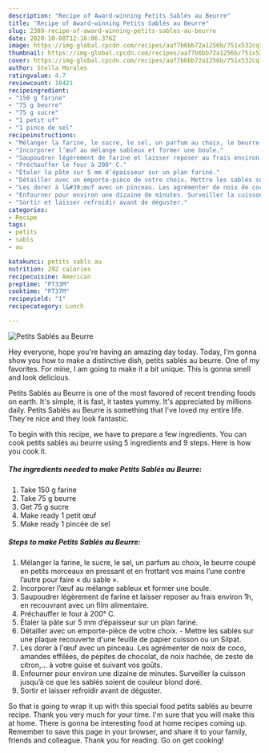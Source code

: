 ```yaml
---
description: "Recipe of Award-winning Petits Sablés au Beurre"
title: "Recipe of Award-winning Petits Sablés au Beurre"
slug: 2389-recipe-of-award-winning-petits-sables-au-beurre
date: 2020-10-08T12:16:06.376Z
image: https://img-global.cpcdn.com/recipes/aaf7b6bb72a1256b/751x532cq70/petits-sables-au-beurre-photo-principale-de-la-recette.jpg
thumbnail: https://img-global.cpcdn.com/recipes/aaf7b6bb72a1256b/751x532cq70/petits-sables-au-beurre-photo-principale-de-la-recette.jpg
cover: https://img-global.cpcdn.com/recipes/aaf7b6bb72a1256b/751x532cq70/petits-sables-au-beurre-photo-principale-de-la-recette.jpg
author: Stella Morales
ratingvalue: 4.7
reviewcount: 10421
recipeingredient:
- "150 g farine"
- "75 g beurre"
- "75 g sucre"
- "1 petit uf"
- "1 pince de sel"
recipeinstructions:
- "Mélanger la farine, le sucre, le sel, un parfum au choix, le beurre coupé en petits morceaux en pressant et en frottant vos mains l’une contre l’autre pour faire « du sable »."
- "Incorporer l’œuf au mélange sableux et former une boule."
- "Saupoudrer légèrement de farine et laisser reposer au frais environ 1h, en recouvrant avec un film alimentaire."
- "Préchauffer le four à 200° C."
- "Étaler la pâte sur 5 mm d’épaisseur sur un plan fariné."
- "Détailler avec un emporte-pièce de votre choix. Mettre les sablés sur une plaque recouverte d&#39;une feuille de papier cuisson ou un Silpat."
- "Les dorer à l&#39;œuf avec un pinceau. Les agrémenter de noix de coco, amandes effilées, de pépites de chocolat, de noix hachée, de zeste de citron,... à votre guise et suivant vos goûts."
- "Enfourner pour environ une dizaine de minutes. Surveiller la cuisson jusqu’à ce que les sablés soient de couleur blond doré."
- "Sortir et laisser refroidir avant de déguster."
categories:
- Recipe
tags:
- petits
- sabls
- au

katakunci: petits sabls au 
nutrition: 292 calories
recipecuisine: American
preptime: "PT33M"
cooktime: "PT37M"
recipeyield: "1"
recipecategory: Lunch

---
```



![Petits Sablés au Beurre](https://img-global.cpcdn.com/recipes/aaf7b6bb72a1256b/751x532cq70/petits-sables-au-beurre-photo-principale-de-la-recette.jpg)

Hey everyone, hope you're having an amazing day today. Today, I'm gonna show you how to make a distinctive dish, petits sablés au beurre. One of my favorites. For mine, I am going to make it a bit unique. This is gonna smell and look delicious.

Petits Sablés au Beurre is one of the most favored of recent trending foods on earth. It's simple, it is fast, it tastes yummy. It's appreciated by millions daily. Petits Sablés au Beurre is something that I've loved my entire life. They're nice and they look fantastic.




To begin with this recipe, we have to prepare a few ingredients. You can cook petits sablés au beurre using 5 ingredients and 9 steps. Here is how you cook it.

<!--inarticleads1-->

##### The ingredients needed to make Petits Sablés au Beurre:

1. Take 150 g farine
1. Take 75 g beurre
1. Get 75 g sucre
1. Make ready 1 petit œuf
1. Make ready 1 pincée de sel




<!--inarticleads2-->

##### Steps to make Petits Sablés au Beurre:

1. Mélanger la farine, le sucre, le sel, un parfum au choix, le beurre coupé en petits morceaux en pressant et en frottant vos mains l’une contre l’autre pour faire « du sable ».
1. Incorporer l’œuf au mélange sableux et former une boule.
1. Saupoudrer légèrement de farine et laisser reposer au frais environ 1h, en recouvrant avec un film alimentaire.
1. Préchauffer le four à 200° C.
1. Étaler la pâte sur 5 mm d’épaisseur sur un plan fariné.
1. Détailler avec un emporte-pièce de votre choix. - Mettre les sablés sur une plaque recouverte d&#39;une feuille de papier cuisson ou un Silpat.
1. Les dorer à l&#39;œuf avec un pinceau. Les agrémenter de noix de coco, amandes effilées, de pépites de chocolat, de noix hachée, de zeste de citron,... à votre guise et suivant vos goûts.
1. Enfourner pour environ une dizaine de minutes. Surveiller la cuisson jusqu’à ce que les sablés soient de couleur blond doré.
1. Sortir et laisser refroidir avant de déguster.




So that is going to wrap it up with this special food petits sablés au beurre recipe. Thank you very much for your time. I'm sure that you will make this at home. There is gonna be interesting food at home recipes coming up. Remember to save this page in your browser, and share it to your family, friends and colleague. Thank you for reading. Go on get cooking!
